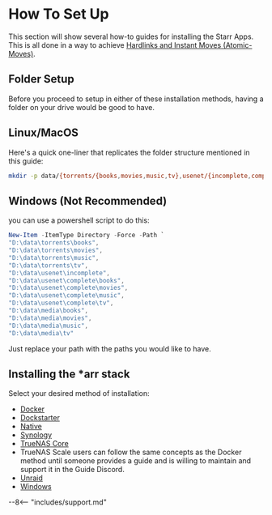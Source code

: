 # How To Set Up

This section will show several how-to guides for installing the Starr Apps.
This is all done in a way to achieve [Hardlinks and Instant Moves (Atomic-Moves)](/File-and-Folder-Structure/Hardlinks-and-Instant-Moves/).

## Folder Setup

Before you proceed to setup in either of these installation methods, having a folder on your drive would be good to have.

## Linux/MacOS

Here's a quick one-liner that replicates the folder structure mentioned in this guide:

```bash
mkdir -p data/{torrents/{books,movies,music,tv},usenet/{incomplete,complete/{books,movies,music,tv}},media/{books,movies,music,tv}}
```

## Windows (Not Recommended)

you can use a powershell script to do this:

```powershell
New-Item -ItemType Directory -Force -Path `
"D:\data\torrents\books",
"D:\data\torrents\movies",
"D:\data\torrents\music",
"D:\data\torrents\tv",
"D:\data\usenet\incomplete",
"D:\data\usenet\complete\books",
"D:\data\usenet\complete\movies",
"D:\data\usenet\complete\music",
"D:\data\usenet\complete\tv",
"D:\data\media\books",
"D:\data\media\movies",
"D:\data\media\music",
"D:\data\media\tv"
```

Just replace your path with the paths you would like to have.

## Installing the *arr stack

Select your desired method of installation:

- [Docker](/File-and-Folder-Structure/How-to-set-up/Docker/)
- [Dockstarter](/File-and-Folder-Structure/How-to-set-up/Dockstarter/)
- [Native](/File-and-Folder-Structure/How-to-set-up/Native/)
- [Synology](/File-and-Folder-Structure/How-to-set-up/Synology/)
- [TrueNAS Core](/File-and-Folder-Structure/How-to-set-up/TrueNAS-Core/)
- TrueNAS Scale users can follow the same concepts as the Docker method until someone provides a guide and is willing to maintain and support it in the Guide Discord.
- [Unraid](/File-and-Folder-Structure/How-to-set-up/Unraid/)
- [Windows](/File-and-Folder-Structure/How-to-set-up/Windows/)

--8<-- "includes/support.md"

